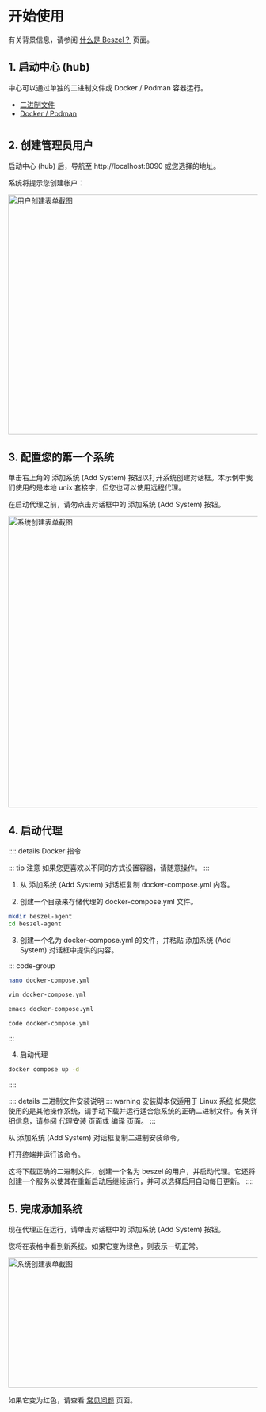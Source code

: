 # 开始使用

有关背景信息，请参阅 [什么是 Beszel？](./what-is-beszel.md) 页面。

## 1. 启动中心 (hub)

中心可以通过单独的二进制文件或 Docker / Podman 容器运行。

- [二进制文件](./hub-installation#二进制文件)
- [Docker / Podman](./hub-installation#docker-或-podman)

<div style="height: 1px; margin: -5px 0 0"></div>

<!--@include: ./parts/hub-docker-instructions.md-->

## 2. 创建管理员用户

启动中心 (hub) 后，导航至 http://localhost:8090 或您选择的地址。

系统将提示您创建帐户：

<a href="/image/admin-creation.png" target="_blank">
<img src="/image/admin-creation.png" height="485" width="671" alt="用户创建表单截图" />
</a>

## 3. 配置您的第一个系统

单击右上角的 添加系统 (Add System) 按钮以打开系统创建对话框。本示例中我们使用的是本地 unix 套接字，但您也可以使用远程代理。

在启动代理之前，请勿点击对话框中的 添加系统 (Add System) 按钮。

<a href="/image/add-system-socket-2.png" target="_blank">
<img src="/image/add-system-socket-2.png" height="589" width="896" alt="系统创建表单截图" />
</a>

## 4. 启动代理

:::: details Docker 指令

::: tip 注意
如果您更喜欢以不同的方式设置容器，请随意操作。
:::

1. 从 添加系统 (Add System) 对话框复制 docker-compose.yml 内容。

2. 创建一个目录来存储代理的 docker-compose.yml 文件。

```bash
mkdir beszel-agent
cd beszel-agent
```

3. 创建一个名为 docker-compose.yml 的文件，并粘贴 添加系统 (Add System) 对话框中提供的内容。

::: code-group

```bash [nano]
nano docker-compose.yml
```

```bash [vim]
vim docker-compose.yml
```

```bash [emacs]
emacs docker-compose.yml
```

```bash [vscode]
code docker-compose.yml
```

:::

4. 启动代理

```bash
docker compose up -d
```

::::

:::: details 二进制文件安装说明
::: warning 安装脚本仅适用于 Linux 系统
如果您使用的是其他操作系统，请手动下载并运行适合您系统的正确二进制文件。有关详细信息，请参阅 代理安装 页面或 编译 页面。
:::

从 添加系统 (Add System) 对话框复制二进制安装命令。

打开终端并运行该命令。

这将下载正确的二进制文件，创建一个名为 beszel 的用户，并启动代理。它还将创建一个服务以使其在重新启动后继续运行，并可以选择启用自动每日更新。
::::

## 5. 完成添加系统

现在代理正在运行，请单击对话框中的 添加系统 (Add System) 按钮。

您将在表格中看到新系统。如果它变为绿色，则表示一切正常。

<a href="/image/new-system.png" target="_blank">
<img src="/image/new-system.png" height="263" width="1418" alt="系统创建表单截图" />
</a>

如果它变为红色，请查看 [常见问题](./common-issues.md) 页面。
